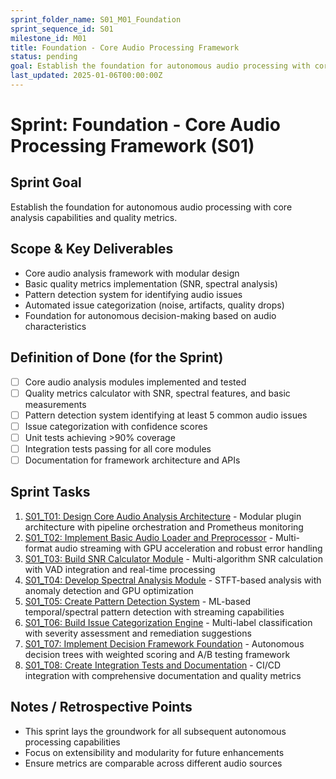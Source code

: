 ```yaml
---
sprint_folder_name: S01_M01_Foundation
sprint_sequence_id: S01
milestone_id: M01
title: Foundation - Core Audio Processing Framework
status: pending
goal: Establish the foundation for autonomous audio processing with core analysis capabilities and quality metrics.
last_updated: 2025-01-06T00:00:00Z
---
```


# Sprint: Foundation - Core Audio Processing Framework (S01)

## Sprint Goal
Establish the foundation for autonomous audio processing with core analysis capabilities and quality metrics.

## Scope & Key Deliverables
- Core audio analysis framework with modular design
- Basic quality metrics implementation (SNR, spectral analysis)
- Pattern detection system for identifying audio issues
- Automated issue categorization (noise, artifacts, quality drops)
- Foundation for autonomous decision-making based on audio characteristics

## Definition of Done (for the Sprint)
- [ ] Core audio analysis modules implemented and tested
- [ ] Quality metrics calculator with SNR, spectral features, and basic measurements
- [ ] Pattern detection system identifying at least 5 common audio issues
- [ ] Issue categorization with confidence scores
- [ ] Unit tests achieving >90% coverage
- [ ] Integration tests passing for all core modules
- [ ] Documentation for framework architecture and APIs

## Sprint Tasks
1. [S01_T01: Design Core Audio Analysis Architecture](./S01_T01_Design_Core_Audio_Analysis_Architecture.md) - Modular plugin architecture with pipeline orchestration and Prometheus monitoring
2. [S01_T02: Implement Basic Audio Loader and Preprocessor](./S01_T02_Implement_Basic_Audio_Loader_and_Preprocessor.md) - Multi-format audio streaming with GPU acceleration and robust error handling
3. [S01_T03: Build SNR Calculator Module](./S01_T03_Build_SNR_Calculator_Module.md) - Multi-algorithm SNR calculation with VAD integration and real-time processing
4. [S01_T04: Develop Spectral Analysis Module](./S01_T04_Develop_Spectral_Analysis_Module.md) - STFT-based analysis with anomaly detection and GPU optimization
5. [S01_T05: Create Pattern Detection System](./S01_T05_Create_Pattern_Detection_System.md) - ML-based temporal/spectral pattern detection with streaming capabilities
6. [S01_T06: Build Issue Categorization Engine](./S01_T06_Build_Issue_Categorization_Engine.md) - Multi-label classification with severity assessment and remediation suggestions
7. [S01_T07: Implement Decision Framework Foundation](./S01_T07_Implement_Decision_Framework_Foundation.md) - Autonomous decision trees with weighted scoring and A/B testing framework
8. [S01_T08: Create Integration Tests and Documentation](./S01_T08_Create_Integration_Tests_and_Documentation.md) - CI/CD integration with comprehensive documentation and quality metrics

## Notes / Retrospective Points
- This sprint lays the groundwork for all subsequent autonomous processing capabilities
- Focus on extensibility and modularity for future enhancements
- Ensure metrics are comparable across different audio sources
